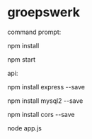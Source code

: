 ﻿# groepswerk

command prompt:

npm install

npm start


api:

npm install express --save

npm install mysql2 --save

npm install cors --save

node app.js
